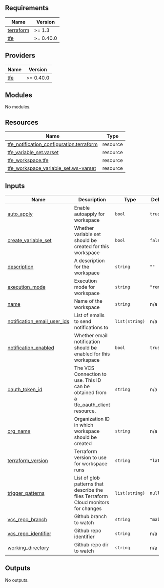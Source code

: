 <!-- BEGINNING OF PRE-COMMIT-TERRAFORM DOCS HOOK -->
## Requirements

| Name | Version |
|------|---------|
| <a name="requirement_terraform"></a> [terraform](#requirement\_terraform) | >= 1.3 |
| <a name="requirement_tfe"></a> [tfe](#requirement\_tfe) | >= 0.40.0 |

## Providers

| Name | Version |
|------|---------|
| <a name="provider_tfe"></a> [tfe](#provider\_tfe) | >= 0.40.0 |

## Modules

No modules.

## Resources

| Name | Type |
|------|------|
| [tfe_notification_configuration.terraform](https://registry.terraform.io/providers/hashicorp/tfe/latest/docs/resources/notification_configuration) | resource |
| [tfe_variable_set.varset](https://registry.terraform.io/providers/hashicorp/tfe/latest/docs/resources/variable_set) | resource |
| [tfe_workspace.tfe](https://registry.terraform.io/providers/hashicorp/tfe/latest/docs/resources/workspace) | resource |
| [tfe_workspace_variable_set.ws-varset](https://registry.terraform.io/providers/hashicorp/tfe/latest/docs/resources/workspace_variable_set) | resource |

## Inputs

| Name | Description | Type | Default | Required |
|------|-------------|------|---------|:--------:|
| <a name="input_auto_apply"></a> [auto\_apply](#input\_auto\_apply) | Enable autoapply for workspace | `bool` | `true` | no |
| <a name="input_create_variable_set"></a> [create\_variable\_set](#input\_create\_variable\_set) | Whether variable set should be created for this workspace | `bool` | `false` | no |
| <a name="input_description"></a> [description](#input\_description) | A description for the workspace | `string` | `""` | no |
| <a name="input_execution_mode"></a> [execution\_mode](#input\_execution\_mode) | Execution mode for workspace | `string` | `"remote"` | no |
| <a name="input_name"></a> [name](#input\_name) | Name of the workspace | `string` | n/a | yes |
| <a name="input_notification_email_user_ids"></a> [notification\_email\_user\_ids](#input\_notification\_email\_user\_ids) | List of emails to send notifications to | `list(string)` | n/a | yes |
| <a name="input_notification_enabled"></a> [notification\_enabled](#input\_notification\_enabled) | Whether email notification should be enabled for this workspace | `bool` | `true` | no |
| <a name="input_oauth_token_id"></a> [oauth\_token\_id](#input\_oauth\_token\_id) | The VCS Connection to use. This ID can be obtained from a tfe\_oauth\_client resource. | `string` | n/a | yes |
| <a name="input_org_name"></a> [org\_name](#input\_org\_name) | Organization ID in which workspace should be created | `string` | n/a | yes |
| <a name="input_terraform_version"></a> [terraform\_version](#input\_terraform\_version) | Terraform version to use for workspace runs | `string` | `"latest"` | no |
| <a name="input_trigger_patterns"></a> [trigger\_patterns](#input\_trigger\_patterns) | List of glob patterns that describe the files Terraform Cloud monitors for changes | `list(string)` | `null` | no |
| <a name="input_vcs_repo_branch"></a> [vcs\_repo\_branch](#input\_vcs\_repo\_branch) | Github branch to watch | `string` | `"main"` | no |
| <a name="input_vcs_repo_identifier"></a> [vcs\_repo\_identifier](#input\_vcs\_repo\_identifier) | Github repo identifier | `string` | n/a | yes |
| <a name="input_working_directory"></a> [working\_directory](#input\_working\_directory) | Github repo dir to watch | `string` | n/a | yes |

## Outputs

No outputs.
<!-- END OF PRE-COMMIT-TERRAFORM DOCS HOOK -->